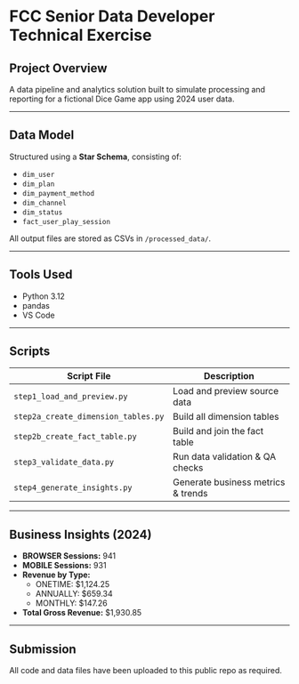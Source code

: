 # FCC Senior Data Developer Technical Exercise

##  Project Overview
A data pipeline and analytics solution built to simulate processing and reporting for a fictional Dice Game app using 2024 user data.

---

##  Data Model
Structured using a **Star Schema**, consisting of:

- `dim_user`
- `dim_plan`
- `dim_payment_method`
- `dim_channel`
- `dim_status`
- `fact_user_play_session`

All output files are stored as CSVs in `/processed_data/`.

---

##  Tools Used
- Python 3.12
- pandas
- VS Code

---

##  Scripts
| Script File                    | Description                              |
|-------------------------------|------------------------------------------|
| `step1_load_and_preview.py`   | Load and preview source data             |
| `step2a_create_dimension_tables.py` | Build all dimension tables         |
| `step2b_create_fact_table.py` | Build and join the fact table            |
| `step3_validate_data.py`      | Run data validation & QA checks          |
| `step4_generate_insights.py`  | Generate business metrics & trends       |

---

##  Business Insights (2024)

- **BROWSER Sessions:** 941  
- **MOBILE Sessions:** 931  
- **Revenue by Type:**
  - ONETIME: $1,124.25
  - ANNUALLY: $659.34
  - MONTHLY: $147.26
- **Total Gross Revenue:** $1,930.85

---

##  Submission
All code and data files have been uploaded to this public repo as required.
